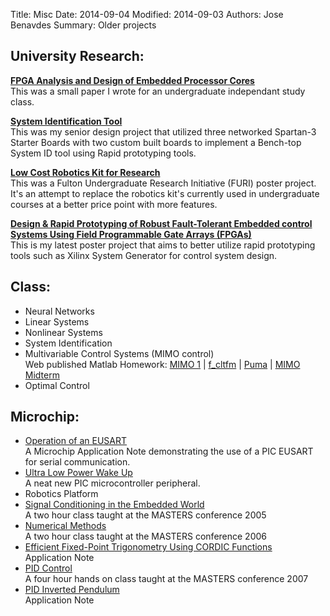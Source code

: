 Title: Misc
Date: 2014-09-04 
Modified: 2014-09-03 
Authors: Jose Benavdes
Summary: Older projects 

## University Research:

[**FPGA Analysis and Design of Embedded Processor Cores**]({static}/pdfs/0_FPGAcore_Report5.pdf)  
This was a small paper I wrote for an undergraduate independant study class.

[**System Identification Tool**]({static}/pdfs/FinalReport_SysId.pdf)  
This was my senior design project that utilized three networked Spartan-3 Starter Boards with two custom built boards to implement a Bench-top System ID tool using Rapid prototyping tools.

[**Low Cost Robotics Kit for Research**]({static}/pdfs/FURI_poster.pdf)  
This was a Fulton Undergraduate Research Initiative (FURI) poster project. It's an attempt to replace the robotics kit's currently used in undergraduate courses at a better price point with more features.

[**Design & Rapid Prototyping of Robust Fault-Tolerant Embedded control Systems Using Field Programmable Gate Arrays (FPGAs)**]({static}/pdfs/Rapid_Poster_v2.pdf)  
This is my latest poster project that aims to better utilize rapid prototyping tools such as Xilinx System Generator for control system design.

## Class:  
- Neural Networks
- Linear Systems
- Nonlinear Systems
- System Identification
- Multivariable Control Systems (MIMO control)  
   Web published Matlab Homework: [MIMO 1]({static}/static/MIMO/HW1.html) | [f_cltfm]({static}/static/MIMO/f_CLTFM.html) | [Puma]({static}/static/MIMO/puma560_jose.html) | [MIMO Midterm]({static}/static/MIMO/Midterm.html)  
- Optimal Control

## Microchip:

- [Operation of an EUSART]({static}/pdfs/00944A.pdf)  
   A Microchip Application Note demonstrating the use of a PIC EUSART for serial communication.  
- [Ultra Low Power Wake Up]({static}/pdfs/00879C.pdf)  
   A neat new PIC microcontroller peripheral.  
- Robotics Platform  
- [Signal Conditioning in the Embedded World]({static}/pdfs/SCE929_V.pdf)  
   A two hour class taught at the MASTERS conference 2005  
- [Numerical Methods]({static}/pdfs/1019_NUM_pub_tmp.ppt)  
   A two hour class taught at the MASTERS conference 2006  
- [Efficient Fixed-Point Trigonometry Using CORDIC Functions]({static}/pdfs/01061A.pdf)  
   Application Note  
- [PID Control]({static}/pdfs/PID_2007.pdf)  
   A four hour hands on class taught at the MASTERS conference 2007  
- [PID Inverted Pendulum]({static}/pdfs/00964A.pdf)  
   Application Note  


